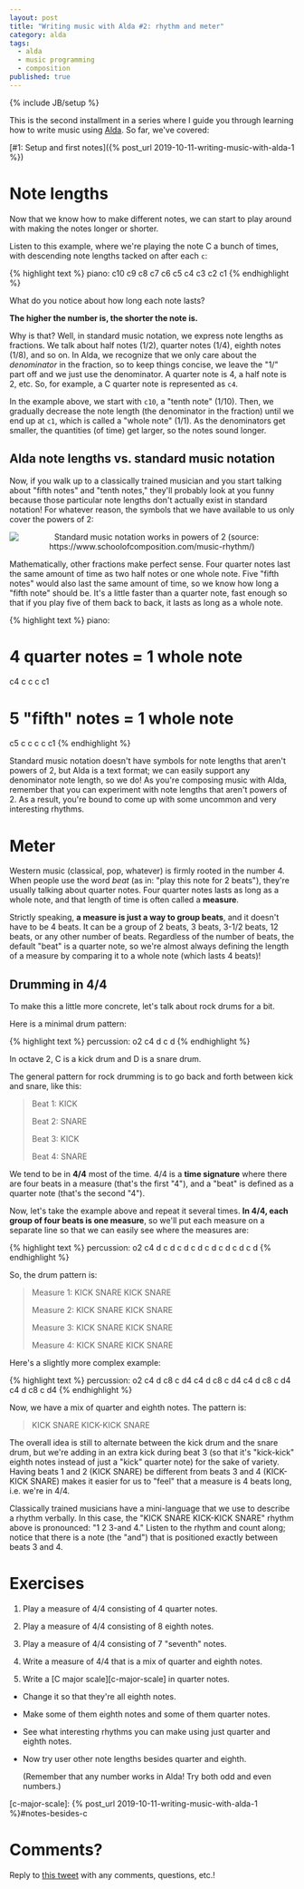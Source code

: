 ```yaml
---
layout: post
title: "Writing music with Alda #2: rhythm and meter"
category: alda
tags:
  - alda
  - music programming
  - composition
published: true
---
```


{% include JB/setup %}

This is the second installment in a series where I guide you through learning
how to write music using [Alda][alda]. So far, we've covered:

[#1: Setup and first notes]({% post_url 2019-10-11-writing-music-with-alda-1 %})

# Note lengths

Now that we know how to make different notes, we can start to play around with
making the notes longer or shorter.

Listen to this example, where we're playing the note C a bunch of times, with
descending note lengths tacked on after each `c`:

{% highlight text %}
piano: c10 c9 c8 c7 c6 c5 c4 c3 c2 c1
{% endhighlight %}

What do you notice about how long each note lasts?

**The higher the number is, the shorter the note is.**

Why is that? Well, in standard music notation, we express note lengths as
fractions. We talk about half notes (1/2), quarter notes (1/4), eighth notes
(1/8), and so on. In Alda, we recognize that we only care about the
_denominator_ in the fraction, so to keep things concise, we leave the "1/" part
off and we just use the denominator. A quarter note is 4, a half note is 2, etc.
So, for example, a C quarter note is represented as `c4`.

In the example above, we start with `c10`, a "tenth note" (1/10). Then, we
gradually decrease the note length (the denominator in the fraction) until we
end up at `c1`, which is called a "whole note" (1/1). As the denominators get
smaller, the quantities (of time) get larger, so the notes sound longer.

## Alda note lengths vs. standard music notation

Now, if you walk up to a classically trained musician and you start talking
about "fifth notes" and "tenth notes," they'll probably look at you funny
because those particular note lengths don't actually exist in standard notation!
For whatever reason, the symbols that we have available to us only cover the
powers of 2:

<center>
<img src="{{ site.url }}/assets/2019-10-21-note-hierarchy.gif"
     title="Standard music notation works in powers of 2 (source: https://www.schoolofcomposition.com/music-rhythm/)">
</center>

Mathematically, other fractions make perfect sense. Four quarter notes last the
same amount of time as two half notes or one whole note. Five "fifth notes"
would also last the same amount of time, so we know how long a "fifth note"
should be. It's a little faster than a quarter note, fast enough so that if you
play five of them back to back, it lasts as long as a whole note.

{% highlight text %}
piano:
  # 4 quarter notes = 1 whole note
  c4 c c c c1

  # 5 "fifth" notes = 1 whole note
  c5 c c c c c1
{% endhighlight %}


Standard music notation doesn't have symbols for note lengths that aren't powers
of 2, but Alda is a text format; we can easily support any denominator note
length, so we do! As you're composing music with Alda, remember that you can
experiment with note lengths that aren't powers of 2. As a result, you're bound
to come up with some uncommon and very interesting rhythms.

# Meter

Western music (classical, pop, whatever) is firmly rooted in the number 4. When
people use the word _beat_ (as in: "play this note for 2 beats"), they're
usually talking about quarter notes. Four quarter notes lasts as long as a whole
note, and that length of time is often called a **measure**.

Strictly speaking, **a measure is just a way to group beats**, and it doesn't
have to be 4 beats. It can be a group of 2 beats, 3 beats, 3-1/2 beats, 12
beats, or any other number of beats. Regardless of the number of beats, the
default "beat" is a quarter note, so we're almost always defining the length of
a measure by comparing it to a whole note (which lasts 4 beats)!

## Drumming in 4/4

To make this a little more concrete, let's talk about rock drums for a bit.

Here is a minimal drum pattern:

{% highlight text %}
percussion:
  o2 c4 d c d
{% endhighlight %}

In octave 2, C is a kick drum and D is a snare drum.

The general pattern for rock drumming is to go back and forth between kick and
snare, like this:

> Beat 1: KICK
>
> Beat 2: SNARE
>
> Beat 3: KICK
>
> Beat 4: SNARE

We tend to be in **4/4** most of the time. 4/4 is a **time signature** where
there are four beats in a measure (that's the first "4"), and a "beat" is
defined as a quarter note (that's the second "4").

Now, let's take the example above and repeat it several times. **In 4/4, each
group of four beats is one measure**, so we'll put each measure on a separate
line so that we can easily see where the measures are:

{% highlight text %}
percussion:
  o2
  c4 d c d
  c d c d
  c d c d
  c d c d
{% endhighlight %}

So, the drum pattern is:

> Measure 1: KICK SNARE KICK SNARE
>
> Measure 2: KICK SNARE KICK SNARE
>
> Measure 3: KICK SNARE KICK SNARE
>
> Measure 4: KICK SNARE KICK SNARE

Here's a slightly more complex example:

{% highlight text %}
percussion:
  o2
  c4 d c8 c d4
  c4 d c8 c d4
  c4 d c8 c d4
  c4 d c8 c d4
{% endhighlight %}

Now, we have a mix of quarter and eighth notes. The pattern is:

> KICK SNARE KICK-KICK SNARE

The overall idea is still to alternate between the kick drum and the snare drum,
but we're adding in an extra kick during beat 3 (so that it's "kick-kick" eighth
notes instead of just a "kick" quarter note) for the sake of variety. Having
beats 1 and 2 (KICK SNARE) be different from beats 3 and 4 (KICK-KICK SNARE)
makes it easier for us to "feel" that a measure is 4 beats long, i.e. we're in
4/4.

Classically trained musicians have a mini-language that we use to describe a
rhythm verbally. In this case, the "KICK SNARE KICK-KICK SNARE" rhythm above is
pronounced: "1 2 3-and 4." Listen to the rhythm and count along; notice that
there is a note (the "and") that is positioned exactly between beats 3 and 4.

# Exercises

1. Play a measure of 4/4 consisting of 4 quarter notes.

2. Play a measure of 4/4 consisting of 8 eighth notes.

3. Play a measure of 4/4 consisting of 7 "seventh" notes.

4. Write a measure of 4/4 that is a mix of quarter and eighth notes.

5. Write a [C major scale][c-major-scale] in quarter notes.

  - Change it so that they're all eighth notes.

  - Make some of them eighth notes and some of them quarter notes.

  - See what interesting rhythms you can make using just quarter and eighth
    notes.

  - Now try user other note lengths besides quarter and eighth.

    (Remember that any number works in Alda! Try both odd and even numbers.)

[c-major-scale]: {% post_url 2019-10-11-writing-music-with-alda-1
%}#notes-besides-c


# Comments?

Reply to [this tweet][tweet] with any comments, questions, etc.!

[tweet]: https://twitter.com/dave_yarwood/status/1186969469962334208

[alda]: https://alda.io
